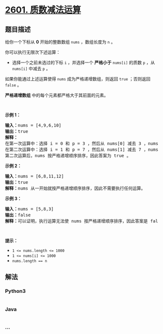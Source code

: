 # [2601. 质数减法运算](https://leetcode-cn.com/problems/prime-subtraction-operation)



## 题目描述

<!-- 这里写题目描述 -->

<p>给你一个下标从 <strong>0</strong> 开始的整数数组 <code>nums</code> ，数组长度为 <code>n</code> 。</p>

<p>你可以执行无限次下述运算：</p>

<ul>
	<li>选择一个之前未选过的下标 <code>i</code> ，并选择一个 <strong>严格小于</strong> <code>nums[i]</code> 的质数 <code>p</code> ，从 <code>nums[i]</code> 中减去 <code>p</code> 。</li>
</ul>

<p>如果你能通过上述运算使得 <code>nums</code> 成为严格递增数组，则返回 <code>true</code> ；否则返回 <code>false</code> 。</p>

<p><strong>严格递增数组</strong> 中的每个元素都严格大于其前面的元素。</p>

<p>&nbsp;</p>

<p><strong>示例 1：</strong></p>

<pre>
<strong>输入：</strong>nums = [4,9,6,10]
<strong>输出：</strong>true
<strong>解释：</strong>
在第一次运算中：选择 i = 0 和 p = 3 ，然后从 nums[0] 减去 3 ，nums 变为 [1,9,6,10] 。
在第二次运算中：选择 i = 1 和 p = 7 ，然后从 nums[1] 减去 7 ，nums 变为 [1,2,6,10] 。
第二次运算后，nums 按严格递增顺序排序，因此答案为 true 。</pre>

<p><strong>示例 2：</strong></p>

<pre>
<strong>输入：</strong>nums = [6,8,11,12]
<strong>输出：</strong>true
<strong>解释：</strong>nums 从一开始就按严格递增顺序排序，因此不需要执行任何运算。</pre>

<p><strong>示例 3：</strong></p>

<pre>
<strong>输入：</strong>nums = [5,8,3]
<strong>输出：</strong>false
<strong>解释：</strong>可以证明，执行运算无法使 nums 按严格递增顺序排序，因此答案是 false 。</pre>

<p>&nbsp;</p>

<p><strong>提示：</strong></p>

<ul>
	<li><code>1 &lt;= nums.length &lt;= 1000</code></li>
	<li><code>1 &lt;= nums[i] &lt;= 1000</code></li>
	<li><code>nums.length == n</code></li>
</ul>


## 解法

<!-- 这里可写通用的实现逻辑 -->

<!-- tabs:start -->

### **Python3**

<!-- 这里可写当前语言的特殊实现逻辑 -->

```python

```

### **Java**

<!-- 这里可写当前语言的特殊实现逻辑 -->

```java

```

### **...**

```

```

<!-- tabs:end -->
